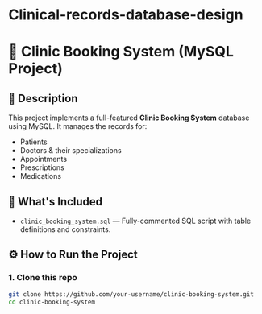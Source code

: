 # Clinical-records-database-design
# 🏥 Clinic Booking System (MySQL Project)

## 📌 Description
This project implements a full-featured **Clinic Booking System** database using MySQL. It manages the records for:
- Patients
- Doctors & their specializations
- Appointments
- Prescriptions
- Medications

## 📁 What's Included
- `clinic_booking_system.sql` — Fully-commented SQL script with table definitions and constraints.

## ⚙️ How to Run the Project

### 1. Clone this repo
```bash
git clone https://github.com/your-username/clinic-booking-system.git
cd clinic-booking-system
